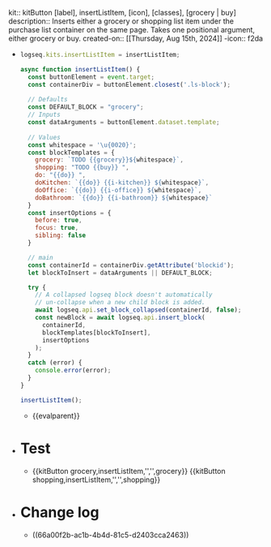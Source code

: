 kit:: kitButton [label], insertListItem, [icon], [classes], [grocery | buy]
description:: Inserts either a grocery or shopping list item under the purchase list container on the same page. Takes one positional argument, either grocery or buy.
created-on:: [[Thursday, Aug 15th, 2024]]
-icon:: f2da

- ```javascript
  logseq.kits.insertListItem = insertListItem;
  
  async function insertListItem() {
    const buttonElement = event.target;
    const containerDiv = buttonElement.closest('.ls-block');
    
    // Defaults
    const DEFAULT_BLOCK = "grocery";
    // Inputs
    const dataArguments = buttonElement.dataset.template;
    
    // Values
    const whitespace = '\u{0020}';
    const blockTemplates = {
      grocery: `TODO {{grocery}}${whitespace}`,
      shopping: "TODO {{buy}} ",
      do: "{{do}} ",
      doKitchen: `{{do}} {{i-kitchen}} ${whitespace}`,
      doOffice: `{{do}} {{i-office}} ${whitespace}`,
      doBathroom: `{{do}} {{i-bathroom}} ${whitespace}`
    } 
    const insertOptions = {
      before: true,
      focus: true,
      sibling: false
    }
  
    // main
    const containerId = containerDiv.getAttribute('blockid');
    let blockToInsert = dataArguments || DEFAULT_BLOCK;
  
    try {
      // A collapsed logseq block doesn't automatically
      // un-collapse when a new child block is added.
      await logseq.api.set_block_collapsed(containerId, false);
      const newBlock = await logseq.api.insert_block(
        containerId,
        blockTemplates[blockToInsert],
        insertOptions
      );
    }
    catch (error) {
      console.error(error);
    }
  }
  
  insertListItem();
  
  ```
	- {{evalparent}}
- # Test
	- {{kitButton grocery,insertListItem,'','',grocery}} {{kitButton shopping,insertListItem,'','',shopping}}
- # Change log
	- ((66a00f2b-ac1b-4b4d-81c5-d2403cca2463))
